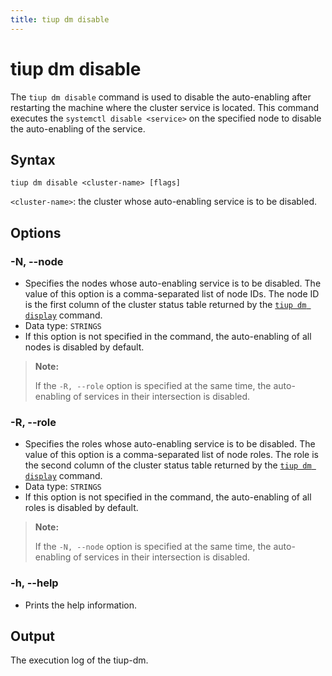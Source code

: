 ```yaml
---
title: tiup dm disable
---
```


# tiup dm disable

The `tiup dm disable` command is used to disable the auto-enabling after restarting the machine where the cluster service is located. This command executes the `systemctl disable <service>` on the specified node to disable the auto-enabling of the service.

## Syntax

```shell
tiup dm disable <cluster-name> [flags]
```

`<cluster-name>`: the cluster whose auto-enabling service is to be disabled.

## Options

### -N, --node

- Specifies the nodes whose auto-enabling service is to be disabled. The value of this option is a comma-separated list of node IDs. The node ID is the first column of the cluster status table returned by the [`tiup dm display`](/tiup/tiup-component-dm-display.md) command.
- Data type: `STRINGS`
- If this option is not specified in the command, the auto-enabling of all nodes is disabled by default.

> **Note:**
>
> If the `-R, --role` option is specified at the same time, the auto-enabling of services in their intersection is disabled.

### -R, --role

- Specifies the roles whose auto-enabling service is to be disabled. The value of this option is a comma-separated list of node roles. The role is the second column of the cluster status table returned by the [`tiup dm display`](/tiup/tiup-component-dm-display.md) command.
- Data type: `STRINGS`
- If this option is not specified in the command, the auto-enabling of all roles is disabled by default.

> **Note:**
>
> If the `-N, --node` option is specified at the same time, the auto-enabling of services in their intersection is disabled.

### -h, --help

- Prints the help information.

## Output

The execution log of the tiup-dm.